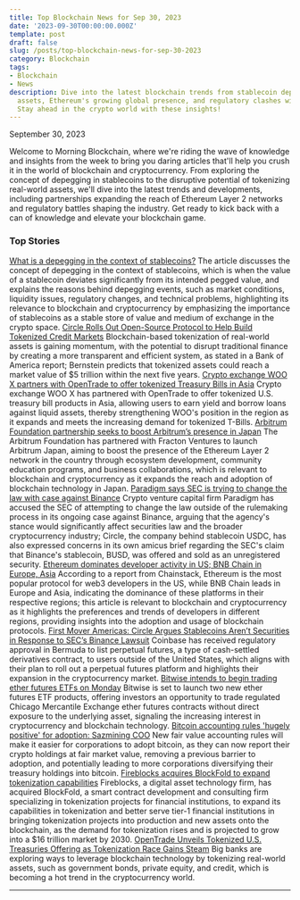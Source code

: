 ```yaml
---
title: Top Blockchain News for Sep 30, 2023
date: '2023-09-30T00:00:00.000Z'
template: post
draft: false
slug: /posts/top-blockchain-news-for-sep-30-2023
category: Blockchain
tags:
- Blockchain
- News
description: Dive into the latest blockchain trends from stablecoin depegging to tokenized
  assets, Ethereum's growing global presence, and regulatory clashes with the SEC.
  Stay ahead in the crypto world with these insights!
---
```

September 30, 2023

Welcome to Morning Blockchain, where we're riding the wave of knowledge and insights from the week to bring you daring articles that'll help you crush it in the world of blockchain and cryptocurrency. From exploring the concept of depegging in stablecoins to the disruptive potential of tokenizing real-world assets, we'll dive into the latest trends and developments, including partnerships expanding the reach of Ethereum Layer 2 networks and regulatory battles shaping the industry. Get ready to kick back with a can of knowledge and elevate your blockchain game.

### Top Stories
[What is a depegging in the context of stablecoins?](https://www.theblock.co/learn/251861/what-is-a-depegging-in-the-context-of-stablecoins?utm_source=rss&utm_medium=rss/)
The article discusses the concept of depegging in the context of stablecoins, which is when the value of a stablecoin deviates significantly from its intended pegged value, and explains the reasons behind depegging events, such as market conditions, liquidity issues, regulatory changes, and technical problems, highlighting its relevance to blockchain and cryptocurrency by emphasizing the importance of stablecoins as a stable store of value and medium of exchange in the crypto space.
[Circle Rolls Out Open-Source Protocol to Help Build Tokenized Credit Markets](https://www.coindesk.com/business/2023/09/29/circle-rolls-out-open-source-protocol-to-help-build-tokenized-credit-markets/?utm_medium=referral&utm_source=rss&utm_campaign=headlines/)
Blockchain-based tokenization of real-world assets is gaining momentum, with the potential to disrupt traditional finance by creating a more transparent and efficient system, as stated in a Bank of America report; Bernstein predicts that tokenized assets could reach a market value of $5 trillion within the next five years.
[Crypto exchange WOO X partners with OpenTrade to offer tokenized Treasury Bills in Asia](https://www.theblock.co/post/253355/crypto-exchange-woo-x-partners-with-opentrade-to-offer-tokenized-treasury-bills-in-asia?utm_source=rss&utm_medium=rss/)
Crypto exchange WOO X has partnered with OpenTrade to offer tokenized U.S. treasury bill products in Asia, allowing users to earn yield and borrow loans against liquid assets, thereby strengthening WOO's position in the region as it expands and meets the increasing demand for tokenized T-Bills.
[Arbitrum Foundation partnership seeks to boost Arbitrum’s presence in Japan](https://www.theblock.co/post/253560/arbitrum-foundation-fracton-ventures-japan?utm_source=rss&utm_medium=rss/)
The Arbitrum Foundation has partnered with Fracton Ventures to launch Arbitrum Japan, aiming to boost the presence of the Ethereum Layer 2 network in the country through ecosystem development, community education programs, and business collaborations, which is relevant to blockchain and cryptocurrency as it expands the reach and adoption of blockchain technology in Japan.
[Paradigm says SEC is trying to change the law with case against Binance](https://www.theblock.co/post/253671/paradigm-says-sec-is-trying-to-change-the-law-with-case-against-binance?utm_source=rss&utm_medium=rss/)
Crypto venture capital firm Paradigm has accused the SEC of attempting to change the law outside of the rulemaking process in its ongoing case against Binance, arguing that the agency's stance would significantly affect securities law and the broader cryptocurrency industry; Circle, the company behind stablecoin USDC, has also expressed concerns in its own amicus brief regarding the SEC's claim that Binance's stablecoin, BUSD, was offered and sold as an unregistered security.
[Ethereum dominates developer activity in US; BNB Chain in Europe, Asia](https://www.theblock.co/post/253584/ethereum-dominates-us-web3-developer-activity-bnb-chain-europe-asia?utm_source=rss&utm_medium=rss/)
According to a report from Chainstack, Ethereum is the most popular protocol for web3 developers in the US, while BNB Chain leads in Europe and Asia, indicating the dominance of these platforms in their respective regions; this article is relevant to blockchain and cryptocurrency as it highlights the preferences and trends of developers in different regions, providing insights into the adoption and usage of blockchain protocols.
[First Mover Americas: Circle Argues Stablecoins Aren’t Securities in Response to SEC’s Binance Lawsuit](https://www.coindesk.com/markets/2023/09/29/first-mover-americas-circle-argues-stablecoins-arent-securities-in-response-to-secs-binance-lawsuit/?utm_medium=referral&utm_source=rss&utm_campaign=headlines/)
Coinbase has received regulatory approval in Bermuda to list perpetual futures, a type of cash-settled derivatives contract, to users outside of the United States, which aligns with their plan to roll out a perpetual futures platform and highlights their expansion in the cryptocurrency market.
[Bitwise intends to begin trading ether futures ETFs on Monday](https://www.theblock.co/post/253643/bitwise-intends-to-begin-trading-ether-futures-etfs-on-monday?utm_source=rss&utm_medium=rss/)
Bitwise is set to launch two new ether futures ETF products, offering investors an opportunity to trade regulated Chicago Mercantile Exchange ether futures contracts without direct exposure to the underlying asset, signaling the increasing interest in cryptocurrency and blockchain technology.
[Bitcoin accounting rules 'hugely positive' for adoption: Sazmining COO](https://www.theblock.co/post/253631/bitcoin-fair-value-accounting-rules-sazmining-coo?utm_source=rss&utm_medium=rss/)
New fair value accounting rules will make it easier for corporations to adopt bitcoin, as they can now report their crypto holdings at fair market value, removing a previous barrier to adoption, and potentially leading to more corporations diversifying their treasury holdings into bitcoin.
[Fireblocks acquires BlockFold to expand tokenization capabilities](https://www.theblock.co/post/253576/fireblocks-acquires-blockfold-to-expand-tokenization-capabilities?utm_source=rss&utm_medium=rss/)
Fireblocks, a digital asset technology firm, has acquired BlockFold, a smart contract development and consulting firm specializing in tokenization projects for financial institutions, to expand its capabilities in tokenization and better serve tier-1 financial institutions in bringing tokenization projects into production and new assets onto the blockchain, as the demand for tokenization rises and is projected to grow into a $16 trillion market by 2030.
[OpenTrade Unveils Tokenized U.S. Treasuries Offering as Tokenization Race Gains Steam](https://www.coindesk.com/business/2023/09/29/opentrade-unveils-tokenized-us-treasuries-offering-as-tokenization-race-gains-steam/?utm_medium=referral&utm_source=rss&utm_campaign=headlines/)
Big banks are exploring ways to leverage blockchain technology by tokenizing real-world assets, such as government bonds, private equity, and credit, which is becoming a hot trend in the cryptocurrency world.

---